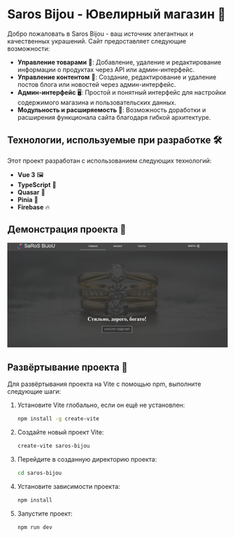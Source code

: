 # Saros Bijou - Ювелирный магазин 💍

Добро пожаловать в Saros Bijou - ваш источник элегантных и качественных украшений. Cайт предоставляет следующие возможности:

- **Управление товарами** 👜: Добавление, удаление и редактирование информации о продуктах через API или админ-интерфейс.
- **Управление контентом** 📝: Создание, редактирование и удаление постов блога или новостей через админ-интерфейс.
- **Админ-интерфейс** 🖥️: Простой и понятный интерфейс для настройки содержимого магазина и пользовательских данных.
- **Модульность и расширяемость** 🧩: Возможность доработки и расширения функционала сайта благодаря гибкой архитектуре.

## Технологии, используемые при разработке 🛠️

Этот проект разработан с использованием следующих технологий:

- **Vue 3** 🖼️
- **TypeScript** 📝
- **Quasar** 🚀
- **Pinia** 🍍
- **Firebase** 🔥

## Демонстрация проекта 🌟

![Главная страница](/public/promo.jpg "Главная страница")

## Развёртывание проекта 🚀

Для развёртывания проекта на Vite с помощью npm, выполните следующие шаги:

1. Установите Vite глобально, если он ещё не установлен:
    ```bash
    npm install -g create-vite
    ```

2. Создайте новый проект Vite:
    ```bash
    create-vite saros-bijou
    ```

3. Перейдите в созданную директорию проекта:
    ```bash
    cd saros-bijou
    ```

4. Установите зависимости проекта:
    ```bash
    npm install
    ```

5. Запустите проект:
    ```bash
    npm run dev
    ```
